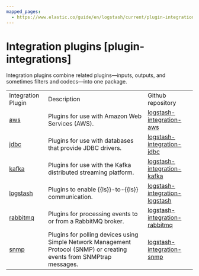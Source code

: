 ```yaml
---
mapped_pages:
  - https://www.elastic.co/guide/en/logstash/current/plugin-integrations.html
---
```


# Integration plugins [plugin-integrations]

Integration plugins combine related plugins—​inputs, outputs, and sometimes filters and codecs—​into one package.

|     |     |     |
| --- | --- | --- |
| Integration Plugin | Description | Github repository |
| [aws](plugins-integrations-aws.md) | Plugins for use with Amazon Web Services (AWS). | [logstash-integration-aws](https://github.com/logstash-plugins/logstash-integration-aws) |
| [jdbc](plugins-integrations-jdbc.md) | Plugins for use with databases that provide JDBC drivers. | [logstash-integration-jdbc](https://github.com/logstash-plugins/logstash-integration-jdbc) |
| [kafka](plugins-integrations-kafka.md) | Plugins for use with the Kafka distributed streaming platform. | [logstash-integration-kafka](https://github.com/logstash-plugins/logstash-integration-kafka) |
| [logstash](plugins-integrations-logstash.md) | Plugins to enable {{ls}}-to-{{ls}} communication. | [logstash-integration-logstash](https://github.com/logstash-plugins/logstash-integration-logstash) |
| [rabbitmq](plugins-integrations-rabbitmq.md) | Plugins for processing events to or from a RabbitMQ broker. | [logstash-integration-rabbitmq](https://github.com/logstash-plugins/logstash-integration-rabbitmq) |
| [snmp](plugins-integrations-snmp.md) | Plugins for polling devices using Simple Network Management Protocol (SNMP) or creating events from SNMPtrap messages. | [logstash-integration-snmp](https://github.com/logstash-plugins/logstash-integration-snmp) |








